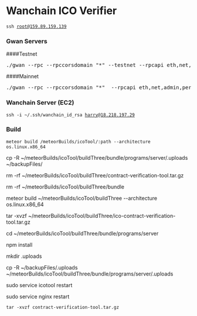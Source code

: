 # Wanchain ICO Verifier




<code>ssh root@159.89.159.139</code>

### Gwan Servers
####Testnet
<pre>./gwan --rpc --rpccorsdomain "*" --testnet --rpcapi eth,net,admin,personal,wan,filter --rpcaddr 159.89.159.139 --rpcport 8549 --verbosity=0 console</pre>

####Mainnet
<pre>./gwan --rpc --rpccorsdomain "*"  --rpcapi eth,net,admin,personal,wan,filter --rpcaddr 159.89.159.139 --rpcport 8546 --port "18544" --verbosity=0 console</pre>
### Wanchain Server (EC2)

<code>ssh -i ~/.ssh/wanchain_id_rsa harry@18.218.197.29</code>

### Build
`meteor build /meteorBuilds/icoTool/:path --architecture os.linux.x86_64`



cp -R ~/meteorBuilds/icoTool/buildThree/bundle/programs/server/.uploads ~/backupFiles/

rm -rf ~/meteorBuilds/icoTool/buildThree/contract-verification-tool.tar.gz

rm -rf ~/meteorBuilds/icoTool/buildThree/bundle

meteor build ~/meteorBuilds/icoTool/buildThree --architecture os.linux.x86_64

tar -xvzf ~/meteorBuilds/icoTool/buildThree/ico-contract-verification-tool.tar.gz

cd ~/meteorBuilds/icoTool/buildThree/bundle/programs/server

npm install

mkdir .uploads

cp -R ~/backupFiles/.uploads ~/meteorBuilds/icoTool/buildThree/bundle/programs/server/.uploads 

sudo service icotool restart

sudo service nginx restart

`tar -xvzf contract-verification-tool.tar.gz`

